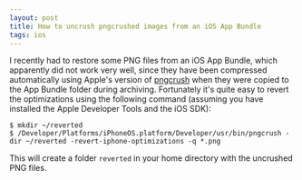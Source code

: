 ```yaml
---
layout: post
title: How to uncrush pngcrushed images from an iOS App Bundle
tags: ios
---
```


I recently had to restore some PNG files from an iOS App Bundle, which apparently did not work very well, since they have been compressed automatically using Apple's version of [pngcrush](http://pmt.sourceforge.net/pngcrush/) when they were copied to the App Bundle folder during archiving. Fortunately it's quite easy to revert the optimizations using the following command (assuming you have installed the Apple Developer Tools and the iOS SDK):

```
$ mkdir ~/reverted
$ /Developer/Platforms/iPhoneOS.platform/Developer/usr/bin/pngcrush -dir ~/reverted -revert-iphone-optimizations -q *.png
```

This will create a folder `reverted` in your home directory with the uncrushed PNG files.
